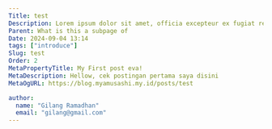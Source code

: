 ```yaml
---
Title: test
Description: Lorem ipsum dolor sit amet, officia excepteur ex fugiat reprehenderit enim labore culpa sint ad nisi Lorem pariatur mollit ex esse exercitation amet. Nisi anim cupidatat excepteur officia. Reprehenderit nostrud nostrud ipsum Lorem est aliquip amet voluptate voluptate dolor minim nulla est proident. Nostrud officia pariatur ut officia. Sit irure elit esse ea nulla sunt ex occaecat reprehenderit commodo officia dolor Lorem duis laboris cupidatat officia voluptate. Culpa proident adipisicing id nulla nisi laboris ex in Lorem sunt duis officia eiusmod. Aliqua reprehenderit commodo ex non excepteur duis sunt velit enim. Voluptate laboris sint cupidatat ullamco ut ea consectetur et est culpa et culpa duis.
Parent: What is this a subpage of
Date: 2024-09-04 13:14
tags: ["introduce"]
Slug: test
Order: 2
MetaPropertyTitle: My First post eva!
MetaDescription: Hellow, cek postingan pertama saya disini
MetaOgURL: https://blog.myamusashi.my.id/posts/test

author:
  name: "Gilang Ramadhan"
  email: "gilang@gmail.com"
---
```


